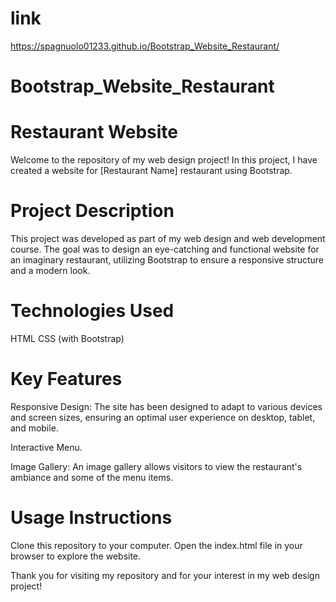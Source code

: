 # link

https://spagnuolo01233.github.io/Bootstrap_Website_Restaurant/

# Bootstrap_Website_Restaurant

# Restaurant Website
Welcome to the repository of my web design project! In this project, I have created a website for [Restaurant Name] restaurant using Bootstrap.

# Project Description
This project was developed as part of my web design and web development course. The goal was to design an eye-catching and functional website for an imaginary restaurant, utilizing Bootstrap to ensure a responsive structure and a modern look.

# Technologies Used
HTML
CSS (with Bootstrap)

# Key Features
Responsive Design: The site has been designed to adapt to various devices and screen sizes, ensuring an optimal user experience on desktop, tablet, and mobile.

Interactive Menu.

Image Gallery: An image gallery allows visitors to view the restaurant's ambiance and some of the menu items.

# Usage Instructions
Clone this repository to your computer.
Open the index.html file in your browser to explore the website.

Thank you for visiting my repository and for your interest in my web design project!
